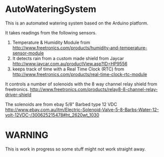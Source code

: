 AutoWateringSystem
==================

This is an automated watering system based on the Arduino platform.

It takes readings from the following sensors.
 
1. Temperature & Humidity Module from
   http://www.freetronics.com/products/humidity-and-temperature-sensor-module
2. It detects rain from a custom made shield from Jaycar
   http://www.jaycar.com.au/productView.asp?ID=HP9556
3. keeps track of time with a Real Time Clock (RTC) from
   http://www.freetronics.com/products/real-time-clock-rtc-module

It controls a number of solenoids with the 8 way channel relay shield from freetronics.
http://www.freetronics.com/products/relay8-8-channel-relay-driver-shield

The solenoids are from ebay 5/8" Barbed type 12 VDC
http://www.ebay.com.au/itm/Electric-Solenoid-Valve-5-8-Barbs-Water-12-volt-12VDC-/300625215478#ht_2620wt_1030

WARNING
=======
This is work in progress so some stuff might not work straight away.
